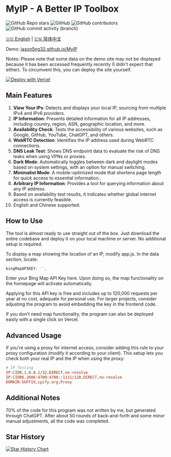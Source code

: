 # MyIP - A Better IP Toolbox

![GitHub Repo stars](https://img.shields.io/github/stars/jason5ng32/MyIP)
![GitHub](https://img.shields.io/github/license/jason5ng32/MyIP)
![GitHub contributors](https://img.shields.io/github/contributors/jason5ng32/MyIP)
![GitHub commit activity (branch)](https://img.shields.io/github/commit-activity/m/jason5ng32/MyIP)

[🇺🇸 English](README.md) | [🇨🇳 简体中文](README_CN.md)


Demo: [jason5ng32.github.io/MyIP](https://jason5ng32.github.io/MyIP/)

Notes: Please note that some data on the demo site may not be displayed because it has been accessed frequently recently (I didn't expect that either). To circumvent this, you can deploy the site yourself.

[![Deploy with Vercel](https://vercel.com/button)](https://vercel.com/new/clone?repository-url=https%3A%2F%2Fgithub.com%2Fjason5ng32%2FMyIP&project-name=MyIP&repository-name=MyIP)

## Main Features

1. **View Your IPs**: Detects and displays your local IP, sourcing from multiple IPv4 and IPv6 providers.
2. **IP Information**: Presents detailed information for all IP addresses, including country, region, ASN, geographic location, and more.
3. **Availability Check**: Tests the accessibility of various websites, such as Google, GitHub, YouTube, ChatGPT, and others.
4. **WebRTC Detection**: Identifies the IP address used during WebRTC connections.
5. **DNS Leak Test**: Shows DNS endpoint data to evaluate the risk of DNS leaks when using VPNs or proxies.
6. **Dark Mode**: Automatically toggles between dark and daylight modes based on system settings, with an option for manual switching.
7. **Minimalist Mode**: A mobile-optimized mode that shortens page length for quick access to essential information..
8. **Arbitrary IP Information**: Provides a tool for querying information about any IP address.
9. Based on availability test results, it indicates whether global internet access is currently feasible.
10. English and Chinese supported.

## How to Use

The tool is almost ready to use straight out of the box. Just download the entire codebase and deploy it on your local machine or server. No additional setup is required.

To display a map showing the location of an IP, modify app.js. In the data section, locate:

```javascript
bingMapAPIKEY: '',
```

Enter your Bing Map API Key here. Upon doing so, the map functionality on the homepage will activate automatically.

Applying for this API key is free and includes up to 120,000 requests per year at no cost, adequate for personal use. For larger projects, consider adjusting the program to avoid embedding the key in the frontend code.

If you don't need map functionality, the program can also be deployed easily with a single click on Vercel.

## Advanced Usage

If you're using a proxy for internet access, consider adding this rule to your proxy configuration (modify it according to your client). This setup lets you check both your real IP and the IP when using the proxy:

```ini
# IP Testing
IP-CIDR,1.0.0.1/32,DIRECT,no-resolve
IP-CIDR6,2606:4700:4700::1111/128,DIRECT,no-resolve
DOMAIN-SUFFIX,ipify.org,Proxy
```

## Additional Notes

70% of the code for this program was not written by me, but generated through ChatGPT. After about 50 rounds of back-and-forth and some minor manual adjustments, all the code was completed.

## Star History

[![Star History Chart](https://api.star-history.com/svg?repos=jason5ng32/MyIP&type=Date)](https://star-history.com/#jason5ng32/MyIP&Date)